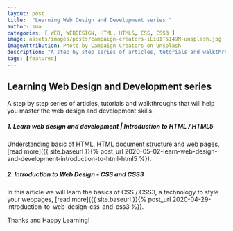 ```yaml
---
layout: post
title:  "Learning Web Design and Development series "
author: sma
categories: [ WEB, WEBDESIGN, HTML, HTML5, CSS, CSS3 ]
image: assets/images/posts/campaign-creators-iEiUITs149M-unsplash.jpg
imageAttribution: Photo by Campaign Creators on Unsplash
description: "A step by step series of articles, tutorials and walkthroughs that will help you master the web design and development skills."
tags: [featured]
---
```


## Learning Web Design and Development series 


A step by step series of articles, tutorials and walkthroughs that will help you master the web design and development skills.


##### 1. Learn web design and development | Introduction to HTML / HTML5
Understanding basic of HTML, HTML document structure and web pages, [read more]({{ site.baseurl }}{% post_url 2020-05-02-learn-web-design-and-development-introduction-to-html-html5 %}).

##### 2. Introduction to Web Design - CSS and CSS3
In this article we will learn the basics of CSS / CSS3, a technology to style your webpages, [read more]({{ site.baseurl }}{% post_url 2020-04-29-introduction-to-web-design-css-and-css3 %}).


Thanks and Happy Learning!